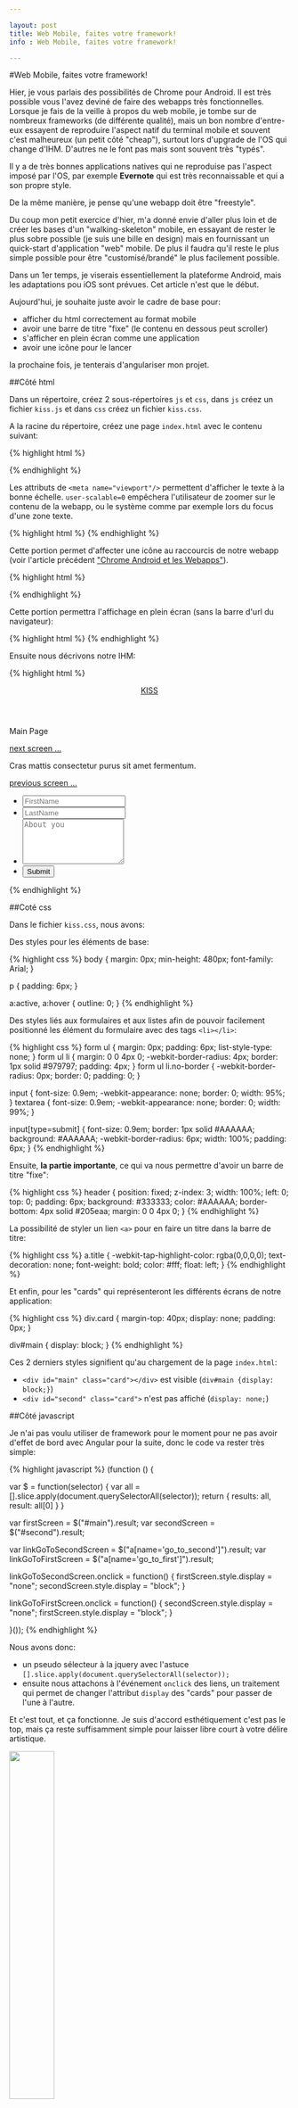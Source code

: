 ```yaml
---

layout: post
title: Web Mobile, faites votre framework!
info : Web Mobile, faites votre framework!

---
```


#Web Mobile, faites votre framework!

Hier, je vous parlais des possibilités de Chrome pour Android. Il est très possible vous l'avez deviné de faire des webapps très fonctionnelles. Lorsque je fais de la veille à propos du web mobile, je tombe sur de nombreux frameworks (de différente qualité), mais un bon nombre d'entre-eux essayent de reproduire l'aspect natif du terminal mobile et souvent c'est malheureux (un petit côté "cheap"), surtout lors d'upgrade de l'OS qui change d'IHM. D'autres ne le font pas mais sont souvent très "typés".

Il y a de très bonnes applications natives qui ne reproduise pas l'aspect imposé par l'OS, par exemple **Evernote** qui est très reconnaissable et qui a son propre style.

De la même manière, je pense qu'une webapp doit être "freestyle".

Du coup mon petit exercice d'hier, m'a donné envie d'aller plus loin et de créer les bases d'un "walking-skeleton" mobile, en essayant de rester le plus sobre possible (je suis une bille en design) mais en fournissant un quick-start d'application "web" mobile. De plus il faudra qu'il reste le plus simple possible pour être "customisé/brandé" le plus facilement possible.

Dans un 1er temps, je viserais essentiellement la plateforme Android, mais les adaptations pou iOS sont prévues. Cet article n'est que le début.

Aujourd'hui, je souhaite juste avoir le cadre de base pour:

- afficher du html correctement au format mobile 
- avoir une barre de titre "fixe" (le contenu en dessous peut scroller)
- s'afficher en plein écran comme une application
- avoir une icône pour le lancer

la prochaine fois, je tenterais d'angulariser mon projet.

##Côté html

Dans un répertoire, créez 2 sous-répertoires `js` et `css`, dans `js` créez un fichier `kiss.js` et dans `css` créez un fichier `kiss.css`.

A la racine du répertoire, créez une page `index.html` avec le contenu suivant:

{% highlight html %}
<!DOCTYPE html>
<html>
<head lang="en">
  <meta charset="UTF-8">
{% endhighlight %}

Les attributs de `<meta name="viewport"/>` permettent d'afficher le texte à la bonne échelle. `user-scalable=0` empêchera l'utilisateur de zoomer sur le contenu de la webapp, ou le système comme par exemple lors du focus d'une zone texte.

{% highlight html %}
  <meta name="viewport" content="width=device-width; initial-scale=1.0; maximum-scale=1.0; user-scalable=0;" />
{% endhighlight %}

Cette portion permet d'affecter une icône au raccourcis de notre webapp (voir l'article précédent ["Chrome Android et les Webapps"](http://k33g.github.io/2014/05/29/ANDROID-WEBAPP.html)).

{% highlight html %}
  <link rel="icon" sizes="196x196" href="html5.png">
{% endhighlight %}

Cette portion permettra l'affichage en plein écran (sans la barre d'url du navigateur):

{% highlight html %}
  <meta name="mobile-web-app-capable" content="yes">
{% endhighlight %}

Ensuite nous décrivons notre IHM:

{% highlight html %}
  <title>kiss</title>
  <link rel="stylesheet" href="css/kiss.css">
</head>
<body>

  <header>
    <a href="#home" class="title">KISS</a>
  </header>

  <div id="main" class="card">
    <p> Main Page</p>
    <p><a name="go_to_second" href="#second">next screen ...</a></p>
  </div>

  <div id="second" class="card">
    <p>Cras mattis consectetur purus sit amet fermentum.</p>
    <p><a name="go_to_first" href="#first">previous screen ...</a></p>
    <form id="informations" onsubmit="return false;"> <ul>
      <li><input type="text" name="firstName" placeholder="FirstName"/></li>
      <li><input type="text" name="lastName" placeholder="LastName"/></li>
      <li><textarea name="about" placeholder="About you" rows="5"></textarea></li>
      <li class="no-border"><input type="submit" name="Save" /></li> </ul>
    </form>
  </div>

  <script src="js/kiss.js"></script>
</body>
</html>
{% endhighlight %}

##Coté css

Dans le fichier `kiss.css`, nous avons:

Des styles pour les éléments de base:

{% highlight css %}
body {
  margin: 0px;
  min-height: 480px;
  font-family: Arial;
}

p {
  padding: 6px;
}

a:active,
a:hover {
  outline: 0;
}
{% endhighlight %}

Des styles liés aux formulaires et aux listes afin de pouvoir facilement positionné les élément du formulaire avec des tags `<li></li>`:

{% highlight css %}
form ul {
  margin: 0px;
  padding: 6px;
  list-style-type: none;
}
form ul li {
  margin: 0 0 4px 0;
  -webkit-border-radius: 4px;
  border: 1px solid #979797;
  padding: 4px;
}
form ul li.no-border {
  -webkit-border-radius: 0px;
  border: 0;
  padding: 0;
}

input {
  font-size: 0.9em;
  -webkit-appearance: none;
  border: 0;
  width: 95%;
}
textarea {
  font-size: 0.9em;
  -webkit-appearance: none;
  border: 0;
  width: 99%;
}

input[type=submit] {
  font-size: 0.9em;
  border: 1px solid #AAAAAA;
  background: #AAAAAA;
  -webkit-border-radius: 6px;
  width: 100%;
  padding: 6px;
}
{% endhighlight %}

Ensuite, **la partie importante**, ce qui va nous permettre d'avoir un barre de titre "fixe":

{% highlight css %}
header {
  position: fixed;
  z-index: 3;
  width: 100%;
  left: 0;
  top: 0;
  padding: 6px;
  background: #333333;
  color: #AAAAAA;
  border-bottom: 4px solid #205eaa;
  margin: 0 0 4px 0;
}
{% endhighlight %}

La possibilité de styler un lien `<a>` pour en faire un titre dans la barre de titre:

{% highlight css %}
a.title {
  -webkit-tap-highlight-color: rgba(0,0,0,0);
  text-decoration: none;
  font-weight: bold;
  color: #fff;
  float: left;
}
{% endhighlight %}

Et enfin, pour les "cards" qui représenteront les différents écrans de notre application:

{% highlight css %}
div.card {
  margin-top: 40px;
  display: none;
  padding: 0px;
}

div#main {
  display: block;
}
{% endhighlight %}

Ces 2 derniers styles signifient qu'au chargement de la page `index.html`:

- `<div id="main" class="card"></div>` est visible (`div#main {display: block;}`)
- `<div id="second" class="card">` n'est pas affiché (`display: none;`)

##Côté javascript

Je n'ai pas voulu utiliser de framework pour le moment pour ne pas avoir d'effet de bord avec Angular pour la suite, donc le code va rester très simple:

{% highlight javascript %}
(function () {

  var $ = function(selector) {
    var all = [].slice.apply(document.querySelectorAll(selector));
    return {
      results: all,
      result: all[0]
    }
  }

  var firstScreen = $("#main").result;
  var secondScreen = $("#second").result;

  var linkGoToSecondScreen = $("a[name='go_to_second']").result;
  var linkGoToFirstScreen = $("a[name='go_to_first']").result;

  linkGoToSecondScreen.onclick = function() {
    firstScreen.style.display = "none";
    secondScreen.style.display = "block";
  }

  linkGoToFirstScreen.onclick = function() {
    secondScreen.style.display = "none";
    firstScreen.style.display = "block";
  }

}());
{% endhighlight %}

Nous avons donc:

- un pseudo sélecteur à la jquery avec l'astuce `[].slice.apply(document.querySelectorAll(selector));`
- ensuite nous attachons à l'événement `onclick` des liens, un traitement qui permet de changer l'attribut `display` des "cards" pour passer de l'une à l'autre.

Et c'est tout, et ça fonctionne. Je suis d'accord esthétiquement c'est pas le top, mais ça reste suffisamment simple pour laisser libre court à votre délire artistique.

<img src="https://github.com/k33g/k33g.github.com/raw/master/images/webapp-01.jpg" height="40%" width="40%">

Vous trouverez le code ici [https://github.com/web-stacks/kiss-mobile](https://github.com/web-stacks/kiss-mobile).

à demain pour la suite